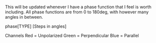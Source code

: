 This will be updated whenever I have a phase function that I feel is worth including.
All phase functions are from 0 to 180deg, with however many angles in between.

phase[TYPE] [Steps in angles]

Channels
Red = Unpolarized
Green = Perpendicular
Blue = Parallel
